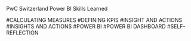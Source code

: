 PwC Switzerland Power BI Skills Learned

#CALCULATING MEASURES
#DEFINING KPIS
#INSIGHT AND ACTIONS
#INSIGHTS AND ACTIONS
#POWER BI
#POWER BI DASHBOARD
#SELF-REFLECTION

